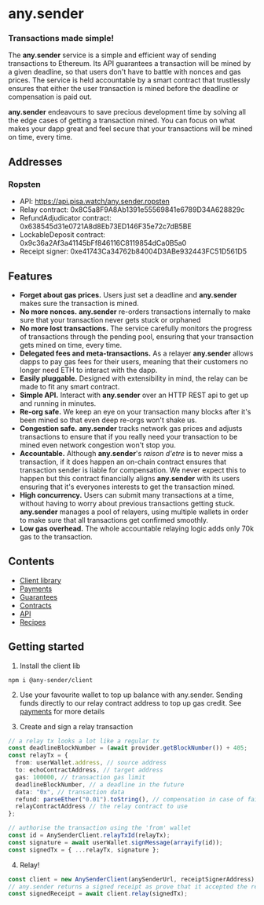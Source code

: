 # any.sender

### Transactions made simple!

The **any.sender** service is a simple and efficient way of sending transactions to Ethereum. Its API guarantees a transaction will be mined by a given deadline, so that users don't have to battle with nonces and gas prices. The service is held accountable by a smart contract that trustlessly ensures that either the user transaction is mined before the deadline or compensation is paid out.

**any.sender** endeavours to save precious development time by solving all the edge cases of getting a transaction mined. You can focus on what makes your dapp great and feel secure that your transactions will be mined on time, every time.

## Addresses

### Ropsten
* API: https://api.pisa.watch/any.sender.ropsten
* Relay contract: 0x8C5a8F9A8Ab1391e55569841e6789D34A628829c
* RefundAdjudicator contract: 0x638545d31e0721A8d8Eb73ED146F35e72c7dB5BE
* LockableDeposit contract: 0x9c36a2Af3a41145bFf846116C8119854dCa0B5a0
* Receipt signer: 0xe41743Ca34762b84004D3ABe932443FC51D561D5

## Features

- **Forget about gas prices.** Users just set a deadline and **any.sender** makes sure the transaction is mined.
- **No more nonces.** **any.sender** re-orders transactions internally to make sure that your transaction never gets stuck or orphaned
- **No more lost transactions.** The service carefully monitors the progress of transactions through the pending pool, ensuring that your transaction gets mined on time, every time.
- **Delegated fees and meta-transactions.** As a relayer **any.sender** allows dapps to pay gas fees for their users, meaning that their customers no longer need ETH to interact with the dapp.
- **Easily pluggable.** Designed with extensibility in mind, the relay can be made to fit any smart contract.
- **Simple API.** Interact with **any.sender** over an HTTP REST api to get up and running in minutes.
- **Re-org safe.** We keep an eye on your transaction many blocks after it's been mined so that even deep re-orgs won't shake us.
- **Congestion safe.** **any.sender** tracks network gas prices and adjusts transactions to ensure that if you really need your transaction to be mined even network congestion won't stop you.
- **Accountable.** Although **any.sender**'s _raison d'etre_ is to never miss a transaction, if it does happen an on-chain contract ensures that transaction sender is liable for compensation. We never expect this to happen but this contract financially aligns **any.sender** with its users ensuring that it's everyones interests to get the transaction mined.
- **High concurrency.** Users can submit many transactions at a time, without having to worry about previous transactions getting stuck. **any.sender** manages a pool of relayers, using multiple wallets in order to make sure that all transactions get confirmed smoothly.
- **Low gas overhead.** The whole accountable relaying logic adds only 70k gas to the transaction.

## Contents

- [Client library](./docs/client.md)
- [Payments](./docs/payments.md)
- [Guarantees](./docs/guarantees.md)
- [Contracts](https://github.com/PISAresearch/contracts.any.sender)
- [API](./docs/API.md)
- [Recipes](./docs/recipes.md)

## Getting started

1. Install the client lib

```
npm i @any-sender/client
```

2. Use your favourite wallet to top up balance with any.sender. Sending funds directly to our relay contract address to top up gas credit. See [payments](./docs/payments.md) for more details

3. Create and sign a relay transaction

```typescript
// a relay tx looks a lot like a regular tx
const deadlineBlockNumber = (await provider.getBlockNumber()) + 405;
const relayTx = {
  from: userWallet.address, // source address
  to: echoContractAddress, // target address
  gas: 100000, // transaction gas limit
  deadlineBlockNumber, // a deadline in the future
  data: "0x", // transaction data
  refund: parseEther("0.01").toString(), // compensation in case of failure
  relayContractAddress // the relay contract to use
};

// authorise the transaction using the 'from' wallet
const id = AnySenderClient.relayTxId(relayTx);
const signature = await userWallet.signMessage(arrayify(id));
const signedTx = { ...relayTx, signature };
```

4. Relay!
```ts
const client = new AnySenderClient(anySenderUrl, receiptSignerAddress);
// any.sender returns a signed receipt as prove that it accepted the relay tx
const signedReceipt = await client.relay(signedTx);
```
